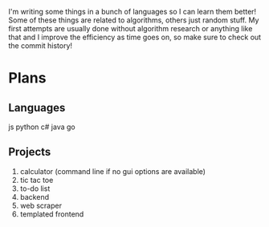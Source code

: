 I'm writing some things in a bunch of languages so I can learn them better! Some of these things are related to algorithms, others just random stuff.
My first attempts are usually done without algorithm research or anything like that and I improve the efficiency as time goes on, so make sure to check out the commit history!

# Plans
## Languages
js
python
c#
java
go

## Projects
1) calculator (command line if no gui options are available)
2) tic tac toe
3) to-do list
4) backend
5) web scraper
6) templated frontend
